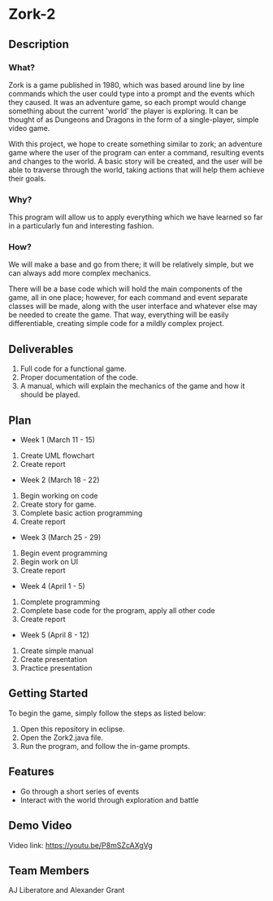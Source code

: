 # Zork-2
## Description
### What?
Zork is a game published in 1980, which was based around line by line commands which the user could type into a prompt and the events which they caused. It was an adventure game, so each prompt would change something about the current 'world' the player is exploring. It can be thought of as Dungeons and Dragons in the form of a single-player, simple video game.

With this project, we hope to create something similar to zork; an adventure game where the user of the program can enter a command, resulting events and changes to the world. A basic story will be created, and the user will be able to traverse through the world, taking actions that will help them achieve their goals.
### Why?
This program will allow us to apply everything which we have learned so far in a particularly fun and interesting fashion.
### How? 
We will make a base and go from there; it will be relatively simple, but we can always add more complex mechanics.

There will be a base code which will hold the main components of the game, all in one place; however, for each command and event separate classes will be made, along with the user interface and whatever else may be needed to create the game. That way, everything will be easily differentiable, creating simple code for a mildly complex project.
## Deliverables
1. Full code for a functional game.
2. Proper documentation of the code.
3. A manual, which will explain the mechanics of the game and how it should be played.
## Plan
- Week 1 (March 11 - 15)
1. Create UML flowchart
2. Create report
- Week 2 (March 18 - 22)
1. Begin working on code
2. Create story for game.
3. Complete basic action programming
4. Create report
- Week 3 (March 25 - 29)
1. Begin event programming
2. Begin work on UI
3. Create report
- Week 4 (April 1 - 5)
1. Complete programming
2. Complete base code for the program, apply all other code
3. Create report
- Week 5 (April 8 - 12)
1. Create simple manual
2. Create presentation
3. Practice presentation
## Getting Started
To begin the game, simply follow the steps as listed below:
1. Open this repository in eclipse.
2. Open the Zork2.java file.
3. Run the program, and follow the in-game prompts.
## Features
* Go through a short series of events
* Interact with the world through exploration and battle
## Demo Video
Video link: https://youtu.be/P8mSZcAXgVg
## Team Members
AJ Liberatore and Alexander Grant
